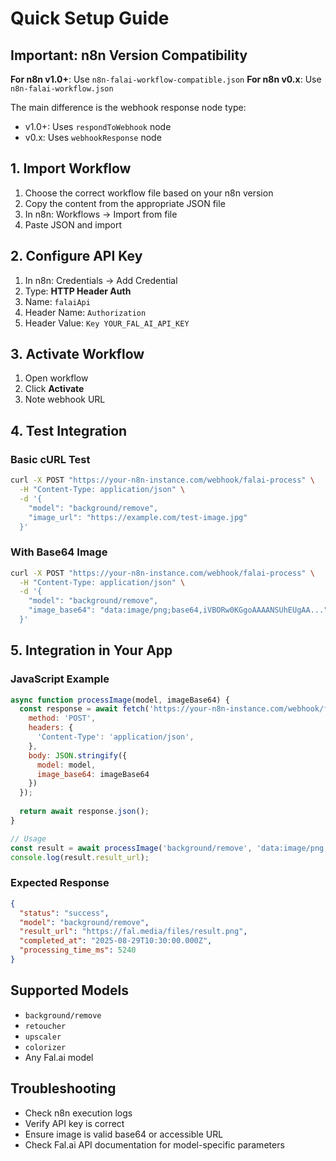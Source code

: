 # Quick Setup Guide

## Important: n8n Version Compatibility

**For n8n v1.0+**: Use `n8n-falai-workflow-compatible.json`
**For n8n v0.x**: Use `n8n-falai-workflow.json`

The main difference is the webhook response node type:
- v1.0+: Uses `respondToWebhook` node
- v0.x: Uses `webhookResponse` node

## 1. Import Workflow
1. Choose the correct workflow file based on your n8n version
2. Copy the content from the appropriate JSON file
3. In n8n: Workflows → Import from file
4. Paste JSON and import

## 2. Configure API Key
1. In n8n: Credentials → Add Credential
2. Type: **HTTP Header Auth** 
3. Name: `falaiApi`
4. Header Name: `Authorization`
5. Header Value: `Key YOUR_FAL_AI_API_KEY`

## 3. Activate Workflow
1. Open workflow
2. Click **Activate**
3. Note webhook URL

## 4. Test Integration

### Basic cURL Test
```bash
curl -X POST "https://your-n8n-instance.com/webhook/falai-process" \
  -H "Content-Type: application/json" \
  -d '{
    "model": "background/remove",
    "image_url": "https://example.com/test-image.jpg"
  }'
```

### With Base64 Image
```bash
curl -X POST "https://your-n8n-instance.com/webhook/falai-process" \
  -H "Content-Type: application/json" \
  -d '{
    "model": "background/remove",
    "image_base64": "data:image/png;base64,iVBORw0KGgoAAAANSUhEUgAA..."
  }'
```

## 5. Integration in Your App

### JavaScript Example
```javascript
async function processImage(model, imageBase64) {
  const response = await fetch('https://your-n8n-instance.com/webhook/falai-process', {
    method: 'POST',
    headers: {
      'Content-Type': 'application/json',
    },
    body: JSON.stringify({
      model: model,
      image_base64: imageBase64
    })
  });
  
  return await response.json();
}

// Usage
const result = await processImage('background/remove', 'data:image/png;base64,...');
console.log(result.result_url);
```

### Expected Response
```json
{
  "status": "success",
  "model": "background/remove",
  "result_url": "https://fal.media/files/result.png",
  "completed_at": "2025-08-29T10:30:00.000Z",
  "processing_time_ms": 5240
}
```

## Supported Models
- `background/remove`
- `retoucher` 
- `upscaler`
- `colorizer`
- Any Fal.ai model

## Troubleshooting
- Check n8n execution logs
- Verify API key is correct
- Ensure image is valid base64 or accessible URL
- Check Fal.ai API documentation for model-specific parameters